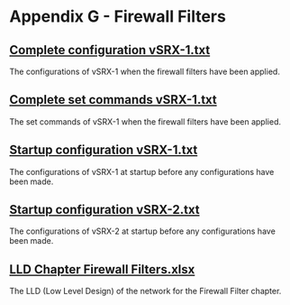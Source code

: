 # Appendix G - Firewall Filters
## [Complete configuration vSRX-1.txt](https://github.com/Helweg/Project-Network-2nd-Semester/blob/master/Appendix%20G/Complete%20configuration%20vSRX-1.txt)
The configurations of vSRX-1 when the firewall filters have been applied.
## [Complete set commands vSRX-1.txt](https://github.com/Helweg/Project-Network-2nd-Semester/blob/master/Appendix%20G/Complete%20set%20commands%20vSRX-1.txt)
The set commands of vSRX-1 when the firewall filters have been applied.
## [Startup configuration vSRX-1.txt](https://github.com/Helweg/Project-Network-2nd-Semester/blob/master/Appendix%20G/Startup%20configuration%20vSRX-1.txt)
The configurations of vSRX-1 at startup before any configurations have been made.
## [Startup configuration vSRX-2.txt](https://github.com/Helweg/Project-Network-2nd-Semester/blob/master/Appendix%20G/Startup%20configuration%20vSRX-2.txt)
The configurations of vSRX-2 at startup before any configurations have been made.
## [LLD Chapter Firewall Filters.xlsx](https://github.com/Helweg/Project-Network-2nd-Semester/blob/master/Appendix%20G/LLD%20Chapter%20Firewall%20Filters.xlsx)
The LLD (Low Level Design) of the network for the Firewall Filter chapter.
